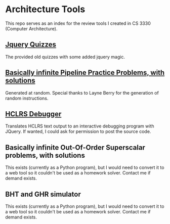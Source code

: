 # Architecture Tools
This repo serves as an index for the review tools I created in CS 3330 (Computer Architecture).

[Jquery Quizzes](http://people.virginia.edu/~stg2bd/arch_quizzes/index.html)
-------
The provided old quizzes with some added jquery magic.

[Basically infinite Pipeline Practice Problems, with solutions](http://www.cs.virginia.edu/~stg2bd/simulator2/test.php)
------
Generated at random. Special thanks to Layne Berry for the generation of random instructions.

[HCLRS Debugger](http://www.cs.virginia.edu/~stg2bd/debug.html)
------
Translates HCLRS text output to an interactive debugging program with JQuery.
If wanted, I could ask for permission to post the source code.

Basically infinite Out-Of-Order Superscalar problems, with solutions
--------
This exists (currently as a Python program), but I would need to convert it to a web tool so it couldn't be used as a homework solver. Contact me if demand exists.

BHT and GHR simulator
------------
This exists (currently as a Python program), but I would need to convert it to a web tool so it couldn't be used as a homework solver. Contact me if demand exists.
